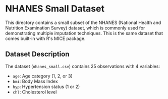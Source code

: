 # NHANES Small Dataset

This directory contains a small subset of the NHANES (National Health and Nutrition Examination Survey) dataset, which is commonly used for demonstrating multiple imputation techniques. This is the same dataset that comes built-in with R's MICE package.

## Dataset Description

The dataset (`nhanes_small.csv`) contains 25 observations with 4 variables:
- `age`: Age category (1, 2, or 3)
- `bmi`: Body Mass Index
- `hyp`: Hypertension status (1 or 2)
- `chl`: Cholesterol level